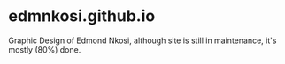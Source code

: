 # edmnkosi.github.io
Graphic Design of Edmond Nkosi, although site is still in maintenance, it's mostly (80%) done. 
